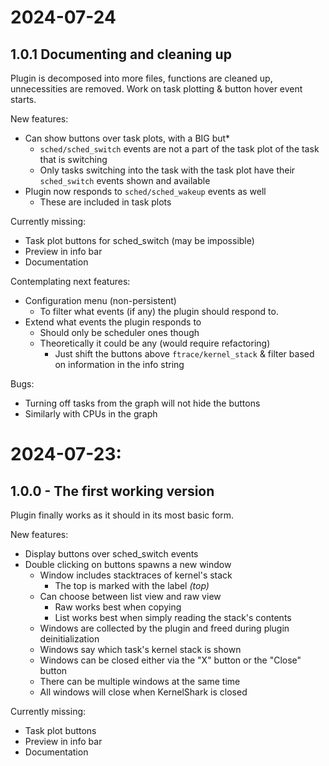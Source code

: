 # 2024-07-24
## 1.0.1 Documenting and cleaning up
Plugin is decomposed into more files, functions
are cleaned up, unnecessities are removed. Work
on task plotting & button hover event starts.

New features:
- Can show buttons over task plots, with a BIG but*
    * `sched/sched_switch` events are not a part of the
      task plot of the task that is switching
    * Only tasks switching into the task with the task
      plot have their `sched_switch` events shown and
      available
- Plugin now responds to `sched/sched_wakeup` events as well
    * These are included in task plots
    
Currently missing:
- Task plot buttons for sched_switch (may be impossible)
- Preview in info bar
- Documentation

Contemplating next features:
- Configuration menu (non-persistent)
    * To filter what events (if any) the plugin should
      respond to.
- Extend what events the plugin responds to
    * Should only be scheduler ones though
    * Theoretically it could be any (would require refactoring)
        * Just shift the buttons above `ftrace/kernel_stack` &
          filter based on information in the info string

Bugs:
- Turning off tasks from the graph will not hide the buttons
- Similarly with CPUs in the graph

# 2024-07-23:
## 1.0.0 - The first working version
Plugin finally works as it should in its most basic
form.

New features:
- Display buttons over sched_switch events
- Double clicking on buttons spawns a new window
    * Window includes stacktraces of kernel's stack
        * The top is marked with the label *(top)*
    * Can choose between list view and raw view
        * Raw works best when copying
        * List works best when simply reading
          the stack's contents
    * Windows are collected by the plugin and freed
      during plugin deinitialization
    * Windows say which task's kernel stack is shown
    * Windows can be closed either via the "X" button
      or the "Close" button
    * There can be multiple windows at the same time
    * All windows will close when KernelShark is closed

Currently missing:
- Task plot buttons
- Preview in info bar
- Documentation